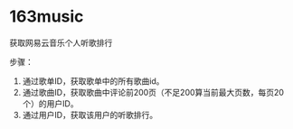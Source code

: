 # 163music

获取网易云音乐个人听歌排行

步骤：

1. 通过歌单ID，获取歌单中的所有歌曲id。
2. 通过歌曲ID，获取歌曲中评论前200页（不足200算当前最大页数，每页20个）的用户ID。
3. 通过用户ID，获取该用户的听歌排行。


